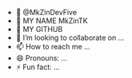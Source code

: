 - 👋  @MkZinDevFive
- 👀 MY NAME MkZinTK
- 🌱 MY GITHUB
- 💞️ I’m looking to collaborate on ...
- 📫 How to reach me ...
- 😄 Pronouns: ...
- ⚡ Fun fact: ...

<!---
MkZinDevFive/MkZinDevFive is a ✨ special ✨ repository because its `README.md` (this file) appears on your GitHub profile.
You can click the Preview link to take a look at your changes.
--->
